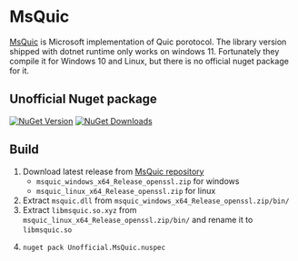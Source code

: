 ﻿# MsQuic
[MsQuic](https://github.com/microsoft/msquic) is Microsoft implementation of Quic porotocol.
The library version shipped with dotnet runtime only works on windows 11.
Fortunately they compile it for Windows 10 and Linux, but there is no official nuget package for it.

## Unofficial Nuget package
[![NuGet Version](https://img.shields.io/nuget/v/Unofficial.MsQuic)](https://www.nuget.org/packages/Unofficial.MsQuic)
[![NuGet Downloads](https://img.shields.io/nuget/dt/Unofficial.MsQuic)](https://www.nuget.org/stats/packages/Unofficial.MsQuic)

## Build
1. Download latest release from [MsQuic repository](https://github.com/microsoft/msquic)
    - `msquic_windows_x64_Release_openssl.zip` for windows
    - `msquic_linux_x64_Release_openssl.zip` for linux
2. Extract `msquic.dll` from `msquic_windows_x64_Release_openssl.zip/bin/`
3. Extract `libmsquic.so.xyz` from `msquic_linux_x64_Release_openssl.zip/bin/` and rename it to `libmsquic.so`
4.  ```sh
    nuget pack Unofficial.MsQuic.nuspec
    ```
